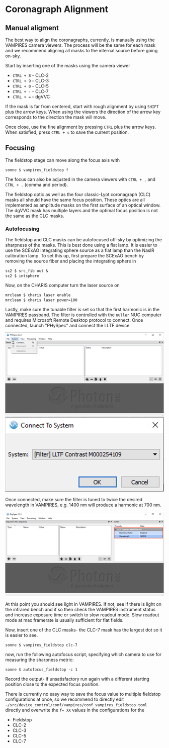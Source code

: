 # Coronagraph Alignment

## Manual aligment

The best way to align the coronagraphs, currently, is manually using the VAMPIRES camera viewers. The process will be the same for each mask and we recommend aligning all masks to the internal source before going on-sky.

Start by inserting one of the masks using the camera viewer
* `CTRL + 8` - CLC-2
* `CTRL + 9` - CLC-3
* `CTRL + 0` - CLC-5
* `CTRL + -` - CLC-7
* `CTRL + =` - dgVVC

If the mask is far from centered, start with rough alignment by using `SHIFT` plus the arrow keys. When using the viewers the direction of the arrow key corresponds to the direction the mask will move.

Once close, use the fine alignment by pressing `CTRL` plus the arrow keys. When satisfied, press `CTRL + s` to save the current position.

## Focusing

The fieldstop stage can move along the focus axis with

```
sonne $ vampires_fieldstop f
```

The focus can also be adjusted in the camera viewers with `CTRL + ,` and `CTRL + .` (comma and period).

The fieldstop optic as well as the four classic-Lyot coronagraph (CLC) masks all should have the same focus position. These optics are all implemented as amplitude masks on the first surface of an optical window. The dgVVC mask has multiple layers and the optimal focus position is not the same as the CLC masks.

### Autofocusing

The fieldstop and CLC masks can be autofocused off-sky by optimizing the sharpness of the masks. This is best done using a flat lamp. It is easier to use the SCExAO integrating sphere source as a flat lamp than the NasIR calibration lamp. To set this up, first prepare the SCExAO bench by removing the source fiber and placing the integrating sphere in

```
sc2 $ src_fib out &
sc2 $ intsphere
```

Now, on the CHARIS computer turn the laser source on

```
mrclean $ charis laser enable
mrclean $ charis laser power=100
```

Lastly, make sure the tunable filter is set so that the first harmonic is in the VAMPIRES passband. The filter is controlled with the `nuller` NUC computer and requires Microsoft Remote Desktop protocol to connect. Once connected, launch "PHySpec" and connect the LLTF device

![](lltf_setup.png)
![](lltf_connect.png)

Once connected, make sure the filter is tuned to twice the desired wavelength in VAMPIRES, e.g. 1400 nm will produce a harmonic at 700 nm.

![](lltf_wavelength.png)

At this point you should see light in VAMPIRES. If not, see if there is light on the infrared bench and if so then check the VAMPIRES instrument status and increase exposure time or switch to slow readout mode. Slow readout mode at max framerate is usually sufficient for flat fields.

Now, insert one of the CLC masks- the CLC-7 mask has the largest dot so it is easier to see.
```
sonne $ vampires_fieldstop clc-7
```
now, run the following autofocus script, specifying which camera to use for measuring the sharpness metric:
```
sonne $ autofocus_fieldstop -c 1
```

Record the output- if unsatisfactory run again with a different starting position close to the expected focus position.

There is currently no easy way to save the focus value to multiple fieldstop configurations at once, so we recommend to directly edit `~/src/device_control/conf/vampires/conf_vampires_fieldstop.toml` directly and overwrite the `f= XX` values in the configurations for the
* Fieldstop
* CLC-2
* CLC-3
* CLC-5
* CLC-7
